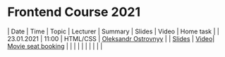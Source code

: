 # Frontend Course 2021


| Date       | Time  | Topic                                     | Lecturer                                                   | Summary | Slides | Video                                                                                        | Home task                                                                        |
| 23.01.2021 | 11:00 | HTML/CSS | [Oleksandr Ostrovnyy](https://github.com/A-Ostrovnyy) |  | [Slides](https://slides.com/alexander-5/deck-261d41) | [Video](https://youtu.be/xogSwtgiEJ0)| [Movie seat booking](https://github.com/kottans/frontend/blob/master/tasks/html-movie-seat-booking.md) |
|  | |                                     |                |         |        |                                                                                              |                                                                                  |
